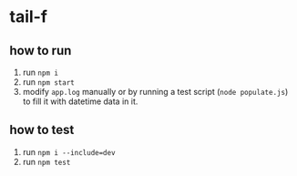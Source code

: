 # tail-f

## how to run

1. run `npm i` 
2. run `npm start`
3. modify `app.log` manually or by running a test script (`node populate.js`) to fill it with datetime data in it. 

## how to test

1. run `npm i --include=dev`
2. run `npm test`
